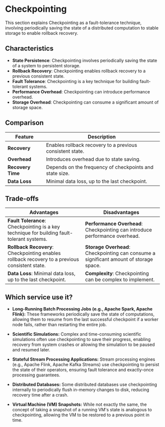 # Checkpointing



This section explains Checkpointing as a fault-tolerance technique, involving periodically saving the state of a distributed computation to stable storage to enable rollback recovery.

## Characteristics

- **State Persistence**: Checkpointing involves periodically saving the state of a system to persistent storage.
- **Rollback Recovery**: Checkpointing enables rollback recovery to a previous consistent state.
- **Fault Tolerance**: Checkpointing is a key technique for building fault-tolerant systems.
- **Performance Overhead**: Checkpointing can introduce performance overhead.
- **Storage Overhead**: Checkpointing can consume a significant amount of storage space.

## Comparison

| Feature | Description |
|---|---|
| **Recovery** | Enables rollback recovery to a previous consistent state. |
| **Overhead** | Introduces overhead due to state saving. |
| **Recovery Time** | Depends on the frequency of checkpoints and state size. |
| **Data Loss** | Minimal data loss, up to the last checkpoint. |

## Trade-offs

| Advantages | Disadvantages |
|---|---|
| **Fault Tolerance**: Checkpointing is a key technique for building fault-tolerant systems. | **Performance Overhead**: Checkpointing can introduce performance overhead. |
| **Rollback Recovery**: Checkpointing enables rollback recovery to a previous consistent state. | **Storage Overhead**: Checkpointing can consume a significant amount of storage space. |
| **Data Loss**: Minimal data loss, up to the last checkpoint. | **Complexity**: Checkpointing can be complex to implement. |

## Which service use it?



-   **Long-Running Batch Processing Jobs (e.g., Apache Spark, Apache Flink):** These frameworks periodically save the state of computations, allowing them to resume from the last successful checkpoint if a worker node fails, rather than restarting the entire job.

-   **Scientific Simulations:** Complex and time-consuming scientific simulations often use checkpointing to save their progress, enabling recovery from system crashes or allowing the simulation to be paused and resumed later.

-   **Stateful Stream Processing Applications:** Stream processing engines (e.g., Apache Flink, Apache Kafka Streams) use checkpointing to persist the state of their operators, ensuring fault tolerance and exactly-once processing guarantees.

-   **Distributed Databases:** Some distributed databases use checkpointing internally to periodically flush in-memory changes to disk, reducing recovery time after a crash.

-   **Virtual Machine (VM) Snapshots:** While not exactly the same, the concept of taking a snapshot of a running VM's state is analogous to checkpointing, allowing the VM to be restored to a previous point in time.
